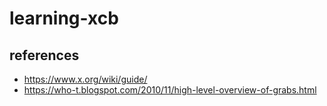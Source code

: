 # learning-xcb

## references
- https://www.x.org/wiki/guide/
- https://who-t.blogspot.com/2010/11/high-level-overview-of-grabs.html